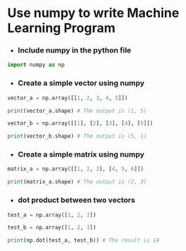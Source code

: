# Use numpy to write Machine Learning Program

* <h3>Include numpy in the python file</h3>
```python
import numpy as np
```
* <h3>Create a simple vector using numpy</h3>
```python
vector_a = np.array([[1, 2, 3, 4, 5]])

print(vector_a.shape) # The output is (1, 5)

vector_b = np.array([[1], [2], [3], [4], [5]])

print(vector_b.shape) # The output is (5, 1)
```

* <h3>Create a simple matrix using numpy</h3>
```python
matrix_a = np.array([[1, 2, 3], [4, 5, 6]])

print(matrix_a.shape) # The output is (2, 3)
```

* <h3>dot product between two vectors</h3>
```python
test_a = np.array([1, 2, 3])

test_b = np.array([1, 2, 3])

print(np.dot(test_a, test_b)) # The result is 14
```
